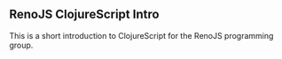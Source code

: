 ## RenoJS ClojureScript Intro
This is a short introduction to ClojureScript for the RenoJS programming group.
